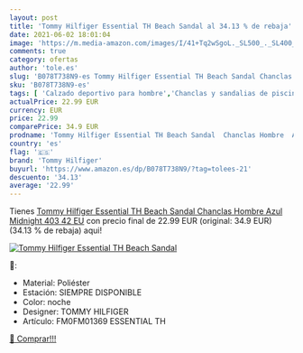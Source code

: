 ```yaml
---
layout: post
title: 'Tommy Hilfiger Essential TH Beach Sandal al 34.13 % de rebaja'
date: 2021-06-02 18:01:04
image: 'https://m.media-amazon.com/images/I/41+Tq2wSgoL._SL500_._SL400_.jpg'
comments: true
category: ofertas
author: 'tole.es'
slug: 'B078T738N9-es Tommy Hilfiger Essential TH Beach Sandal Chanclas Hombre...'
sku: 'B078T738N9-es'
tags: [ 'Calzado deportivo para hombre','Chanclas y sandalias de piscina para hombre','Zapatillas y calzado deportivo para hombre','Zapatos','Zapatos para hombre','Zapatos y complementos','chanclas','tommy hilfiger', ]
actualPrice: 22.99 EUR
currency: EUR
price: 22.99
comparePrice: 34.9 EUR
prodname: 'Tommy Hilfiger Essential TH Beach Sandal  Chanclas Hombre  Azul  Midnight 403   42 EU'
country: 'es'
flag: '🇪🇸'
brand: 'Tommy Hilfiger'
buyurl: 'https://www.amazon.es/dp/B078T738N9/?tag=tolees-21'
descuento: '34.13'
average: '22.99'
---
```


Tienes [Tommy Hilfiger Essential TH Beach Sandal  Chanclas Hombre  Azul  Midnight 403   42 EU](https://www.amazon.es/dp/B078T738N9/?tag=tolees-21) con precio final de  22.99 EUR (original: 34.9 EUR) (34.13 %  de rebaja) aqui!

[![Tommy Hilfiger Essential TH Beach Sandal](https://m.media-amazon.com/images/I/41+Tq2wSgoL._SL500_._SL400_.jpg)](https://www.amazon.es/dp/B078T738N9/?tag=tolees-21)

🔎:

- Material: Poliéster
- Estación: SIEMPRE DISPONIBLE
- Color: noche
- Designer: TOMMY HILFIGER
- Artículo: FM0FM01369 ESSENTIAL TH

[🛒 Comprar!!!](https://www.amazon.es/dp/B078T738N9/?tag=tolees-21)
